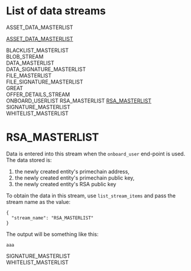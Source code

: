 # List of data streams

ASSET_DATA_MASTERLIST   

[ASSET_DATA_MASTERLIST](#asset_data_masterlist)

BLACKLIST_MASTERLIST   
BLOB_STREAM   
DATA_MASTERLIST   
DATA_SIGNATURE_MASTERLIST   
FILE_MASTERLIST   
FILE_SIGNATURE_MASTERLIST   
GREAT   
OFFER_DETAILS_STREAM   
ONBOARD_USERLIST
RSA_MASTERLIST
[RSA_MASTERLIST](#rsa_masterlist)   
SIGNATURE_MASTERLIST      
WHITELIST_MASTERLIST   


# RSA_MASTERLIST
Data is entered into this stream when the `onboard_user` end-point is used. The data stored is:
1. the newly created entity's primechain address,    
2. the newly created entity's primechain public key,    
3. the newly created entity's RSA public key    

To obtain the data in this stream, use `list_stream_items` and pass the stream name as the value:
```
{
  "stream_name": "RSA_MASTERLIST"
}
```
The output will be something like this:
```
aaa
```

SIGNATURE_MASTERLIST      
WHITELIST_MASTERLIST   

